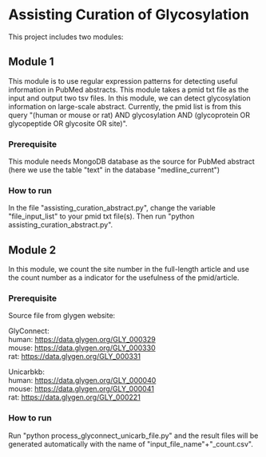 # Assisting Curation of Glycosylation

This project includes two modules: 

## Module 1
This module is to use regular expression patterns for detecting useful information in PubMed abstracts. This module takes a pmid txt file as the input and output two tsv files. In this module, we can detect glycosylation information on large-scale abstract. Currently, the pmid list is from this query "(human or mouse or rat) AND glycosylation AND (glycoprotein OR glycopeptide OR glycosite OR site)".

### Prerequisite 

This module needs MongoDB database as the source for PubMed abstract (here we use the table "text" in the database "medline_current")

### How to run
In the file "assisting_curation_abstract.py", change the variable "file_input_list" to your pmid txt file(s). Then run "python assisting_curation_abstract.py".


## Module 2

In this module, we count the site number in the full-length article and use the count number as a indicator for the usefulness of the pmid/article. 

### Prerequisite 

Source file from glygen website: 

GlyConnect: \
human: https://data.glygen.org/GLY_000329 \
mouse: https://data.glygen.org/GLY_000330 \
rat: https://data.glygen.org/GLY_000331

Unicarbkb: \
human: https://data.glygen.org/GLY_000040 \
mouse: https://data.glygen.org/GLY_000041 \
rat: https://data.glygen.org/GLY_000221

### How to run

Run "python process_glyconnect_unicarb_file.py" and the result files will be generated automatically with the name of "input_file_name"+"_count.csv".


